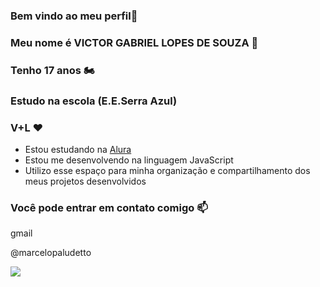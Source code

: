 ### Bem vindo ao meu perfil🥇

### Meu nome é VICTOR GABRIEL LOPES DE SOUZA 👑

### Tenho 17 anos 🏍️

### Estudo na escola (E.E.Serra Azul) 

### V+L ❤️


- Estou estudando na [Alura](https://www.alura.com.br)
- Estou me desenvolvendo na linguagem JavaScript
- Utilizo esse espaço para minha organização e compartilhamento dos meus projetos desenvolvidos

### Você pode entrar em contato comigo 📫

gmail

@marcelopaludetto

![](https://tenor.com/pt-BR/view/minion-gif-25991360) 
